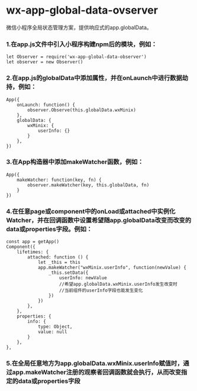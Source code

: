# wx-app-global-data-ovserver
微信小程序全局状态管理方案，提供响应式的app.globalData。

### 1.在app.js文件中引入小程序构建npm后的模块，例如：
    let Observer = require('wx-app-global-data-observer')
    let observer = new Observer()

### 2.在app.js的globalData中添加属性，并在onLaunch中进行数据劫持，例如：
    App({
        onLaunch: function() {
            observer.Observe(this.globalData.wxMinix)
        },
        globalData: {
            wxMinix: {
                userInfo: {}
            }
        },
    })
    

### 3.在App构造器中添加makeWatcher函数，例如：
    App({
        makeWatcher: function(key, fn) {
            observer.makeWatcher(key, this.globalData, fn)
        }
    })

### 4.在任意page或component中的onLoad或attached中实例化Watcher，并在回调函数中设置希望随app.globalData改变而改变的data或properties字段。例如：
    const app = getApp()
    Component({
        lifetimes: {
            attached: function () {
                let _this = this
                app.makeWatcher("wxMinix.userInfo", function(newValue) {
                    _this.setData({
                        userInfo: newValue  
                        //希望app.globalData.wxMinix.userInfo发生改变时
                        //当前组件的userInfo字段也能发生变化
                    })
                })
            },
        },
        properties: {
            info: {
                type: Object,
                value: null
            }
        },
    },

### 5.在全局任意地方为app.globalData.wxMinix.userInfo赋值时，通过app.makeWatcher注册的观察者回调函数就会执行，从而改变指定的data或properties字段


